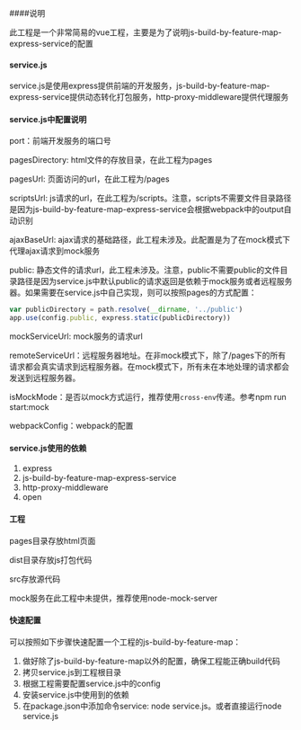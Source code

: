 ####说明

此工程是一个非常简易的vue工程，主要是为了说明js-build-by-feature-map-express-service的配置



#### service.js

service.js是使用express提供前端的开发服务，js-build-by-feature-map-express-service提供动态转化打包服务，http-proxy-middleware提供代理服务



#### service.js中配置说明

port：前端开发服务的端口号

pagesDirectory: html文件的存放目录，在此工程为pages

pagesUrl: 页面访问的url，在此工程为/pages

scriptsUrl: js请求的url，在此工程为/scripts。注意，scripts不需要文件目录路径是因为js-build-by-feature-map-express-service会根据webpack中的output自动识别

ajaxBaseUrl: ajax请求的基础路径，此工程未涉及。此配置是为了在mock模式下代理ajax请求到mock服务

public: 静态文件的请求url，此工程未涉及。注意，public不需要public的文件目录路径是因为service.js中默认public的请求返回是依赖于mock服务或者远程服务器。如果需要在service.js中自己实现，则可以按照pages的方式配置：

```javascript
var publicDirectory = path.resolve(__dirname, '../public')
app.use(config.public, express.static(publicDirectory))
```

mockServiceUrl: mock服务的请求url

remoteServiceUrl：远程服务器地址。在非mock模式下，除了/pages下的所有请求都会真实请求到远程服务器。在mock模式下，所有未在本地处理的请求都会发送到远程服务器。

isMockMode：是否以mock方式运行，推荐使用`cross-env`传递。参考npm run start:mock

webpackConfig：webpack的配置



#### service.js使用的依赖

1. express
2. js-build-by-feature-map-express-service
3. http-proxy-middleware
4. open



#### 工程

pages目录存放html页面

dist目录存放js打包代码

src存放源代码

mock服务在此工程中未提供，推荐使用node-mock-server



#### 快速配置

可以按照如下步骤快速配置一个工程的js-build-by-feature-map：

1. 做好除了js-build-by-feature-map以外的配置，确保工程能正确build代码
2. 拷贝service.js到工程根目录
3. 根据工程需要配置service.js中的config
4. 安装service.js中使用到的依赖
5. 在package.json中添加命令service: node service.js。或者直接运行node service.js